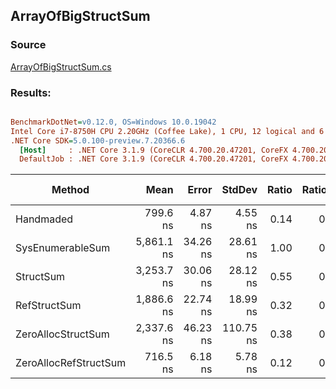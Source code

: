 ﻿## ArrayOfBigStructSum

### Source
[ArrayOfBigStructSum.cs](../../src/StructLinq.Benchmark/ArrayOfBigStructSum.cs)

### Results:
``` ini

BenchmarkDotNet=v0.12.0, OS=Windows 10.0.19042
Intel Core i7-8750H CPU 2.20GHz (Coffee Lake), 1 CPU, 12 logical and 6 physical cores
.NET Core SDK=5.0.100-preview.7.20366.6
  [Host]     : .NET Core 3.1.9 (CoreCLR 4.700.20.47201, CoreFX 4.700.20.47203), X64 RyuJIT
  DefaultJob : .NET Core 3.1.9 (CoreCLR 4.700.20.47201, CoreFX 4.700.20.47203), X64 RyuJIT


```
|                Method |       Mean |    Error |    StdDev | Ratio | RatioSD |  Gen 0 | Gen 1 | Gen 2 | Allocated |
|---------------------- |-----------:|---------:|----------:|------:|--------:|-------:|------:|------:|----------:|
|             Handmaded |   799.6 ns |  4.87 ns |   4.55 ns |  0.14 |    0.00 |      - |     - |     - |         - |
|      SysEnumerableSum | 5,861.1 ns | 34.26 ns |  28.61 ns |  1.00 |    0.00 |      - |     - |     - |      32 B |
|             StructSum | 3,253.7 ns | 30.06 ns |  28.12 ns |  0.55 |    0.01 | 0.0038 |     - |     - |      32 B |
|          RefStructSum | 1,886.6 ns | 22.74 ns |  18.99 ns |  0.32 |    0.00 | 0.0057 |     - |     - |      32 B |
|    ZeroAllocStructSum | 2,337.6 ns | 46.23 ns | 110.75 ns |  0.38 |    0.02 |      - |     - |     - |         - |
| ZeroAllocRefStructSum |   716.5 ns |  6.18 ns |   5.78 ns |  0.12 |    0.00 |      - |     - |     - |         - |
